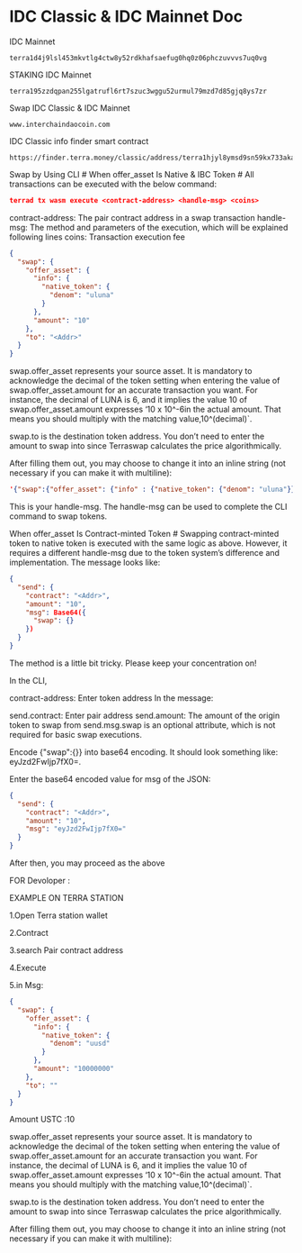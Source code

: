 # IDC Classic & IDC Mainnet Doc
IDC Mainnet 

```
terra1d4j9lsl453mkvtlg4ctw8y52rdkhafsaefug0hq0z06phczuvvvs7uq0vg
```


STAKING IDC Mainnet

```
terra195zzdqpan255lgatrufl6rt7szuc3wggu52urmul79mzd7d85gjq8ys7zr
```

Swap IDC Classic & IDC Mainnet 

```
www.interchaindaocoin.com
```

IDC Classic info finder smart contract

```
https://finder.terra.money/classic/address/terra1hjyl8ymsd9sn59kx733aka4rxfelf43pw6fjjf
```

Swap by Using CLI #
When offer_asset Is Native & IBC Token #
All transactions can be executed with the below command:
```json
terrad tx wasm execute <contract-address> <handle-msg> <coins>
```
contract-address: The pair contract address in a swap transaction
handle-msg: The method and parameters of the execution, which will be explained following lines
coins: Transaction execution fee

```json
{
  "swap": {
    "offer_asset": {
      "info": {
        "native_token": {
          "denom": "uluna"
        }
      },
      "amount": "10"
    },
    "to": "<Addr>"
  }
}
```
swap.offer_asset represents your source asset. It is mandatory to acknowledge the decimal of the token setting when entering the value of swap.offer_asset.amount for an accurate transaction you want. For instance, the decimal of LUNA is 6, and it implies the value 10 of swap.offer_asset.amount expresses ‘10 x 10^-6in the actual amount. That means you should multiply with the matching value,10^(decimal)`.

swap.to is the destination token address. You don’t need to enter the amount to swap into since Terraswap calculates the price algorithmically.

After filling them out, you may choose to change it into an inline string (not necessary if you can make it with multiline):
```json
'{"swap":{"offer_asset": {"info" : {"native_token": {"denom": "uluna"}},"amount": "10"},"to": "<Addr>",}}'
```
This is your handle-msg. The handle-msg can be used to complete the CLI command to swap tokens.

When offer_asset Is Contract-minted Token #
Swapping contract-minted token to native token is executed with the same logic as above. However, it requires a different handle-msg due to the token system’s difference and implementation. The message looks like:
```json
{
  "send": {
    "contract": "<Addr>",
    "amount": "10",
    "msg": Base64({
      "swap": {}
    })
  }
}
```
The method is a little bit tricky. Please keep your concentration on!

In the CLI,

contract-address: Enter token address
In the message:

send.contract: Enter pair address
send.amount: The amount of the origin token to swap from
send.msg.swap is an optional attribute, which is not required for basic swap executions.

Encode {"swap":{}} into base64 encoding. It should look something like: eyJzd2FwIjp7fX0=.

Enter the base64 encoded value for msg of the JSON:
```json
{
  "send": {
    "contract": "<Addr>",
    "amount": "10",
    "msg": "eyJzd2FwIjp7fX0="
  }
}
```
After then, you may proceed as the above

FOR Devoloper  :


EXAMPLE ON TERRA STATION


1.Open Terra station wallet

2.Contract

3.search Pair contract address

4.Execute

5.in Msg:

```json
{
  "swap": {
    "offer_asset": {
      "info": {
        "native_token": {
          "denom": "uusd"
        }
      },
      "amount": "10000000"
    },
    "to": ""
  }
}
```
Amount USTC :10 

swap.offer_asset represents your source asset. It is mandatory to acknowledge the decimal of the token setting when entering the value of swap.offer_asset.amount for an accurate transaction you want. For instance, the decimal of LUNA is 6, and it implies the value 10 of swap.offer_asset.amount expresses ‘10 x 10^-6in the actual amount. That means you should multiply with the matching value,10^(decimal)`.

swap.to is the destination token address. You don’t need to enter the amount to swap into since Terraswap calculates the price algorithmically.

After filling them out, you may choose to change it into an inline string (not necessary if you can make it with multiline):
